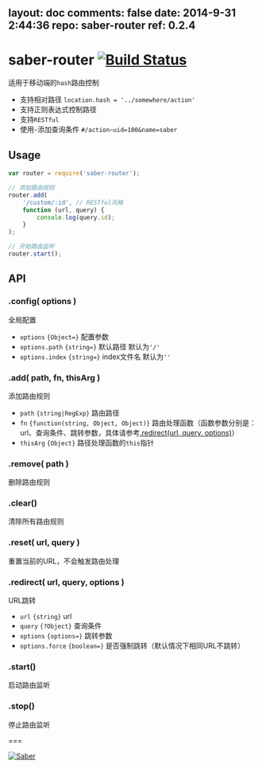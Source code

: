 layout: doc
comments: false
date: 2014-9-31 2:44:36
repo: saber-router
ref: 0.2.4
---

# saber-router [![Build Status](https://travis-ci.org/ecomfe/saber-router.svg)](https://travis-ci.org/ecomfe/saber-router)

适用于移动端的`hash`路由控制

* 支持相对路径 `location.hash = '../somewhere/action'`
* 支持正则表达式控制路径
* 支持`RESTful`
* 使用`~`添加查询条件 `#/action~uid=100&name=saber`

## Usage

```javascript
var router = require('saber-router');

// 添加路由规则
router.add(
    '/custom/:id', // RESTful风格
    function (url, query) {
        console.log(query.id);
    }
);

// 开始路由监听
router.start();
```

## API

### .config( options )

全局配置

* `options` `{Object=}` 配置参数
* `options.path` `{string=}` 默认路径 默认为`'/'`
* `options.index` `{string=}` index文件名 默认为`''`

### .add( path, fn, thisArg )

添加路由规则

* `path` `{string|RegExp}` 路由路径
* `fn` `{function(string, Object, Object)}` 路由处理函数（函数参数分别是：url、查询条件、跳转参数，具体请参考[.redirect(url, query, options)](#redirect-url-query-options-)）
* `thisArg` `{Object}` 路径处理函数的`this`指针

### .remove( path )

删除路由规则

### .clear()

清除所有路由规则

### .reset( url, query )

重置当前的URL，不会触发路由处理

### .redirect( url, query, options )

URL跳转

* `url` `{string}` url
* `query` `{?Object}` 查询条件
* `options` `{options=}` 跳转参数
* `options.force` `{boolean=}` 是否强制跳转（默认情况下相同URL不跳转）

### .start()

启动路由监听

### .stop()

停止路由监听

===

[![Saber](https://f.cloud.github.com/assets/157338/1485433/aeb5c72a-4714-11e3-87ae-7ef8ae66e605.png)](http://ecomfe.github.io/saber/)
